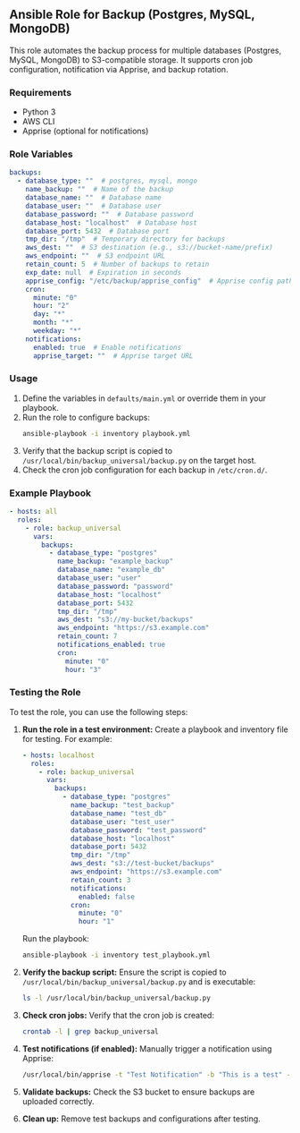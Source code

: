 ## Ansible Role for Backup (Postgres, MySQL, MongoDB)

This role automates the backup process for multiple databases (Postgres, MySQL, MongoDB) to S3-compatible storage. It supports cron job configuration, notification via Apprise, and backup rotation.

### Requirements

- Python 3
- AWS CLI
- Apprise (optional for notifications)

### Role Variables

```yaml
backups:
  - database_type: ""  # postgres, mysql, mongo
    name_backup: ""  # Name of the backup
    database_name: ""  # Database name
    database_user: ""  # Database user
    database_password: ""  # Database password
    database_host: "localhost"  # Database host
    database_port: 5432  # Database port
    tmp_dir: "/tmp"  # Temporary directory for backups
    aws_dest: ""  # S3 destination (e.g., s3://bucket-name/prefix)
    aws_endpoint: ""  # S3 endpoint URL
    retain_count: 5  # Number of backups to retain
    exp_date: null  # Expiration in seconds
    apprise_config: "/etc/backup/apprise_config"  # Apprise config path
    cron:
      minute: "0"
      hour: "2"
      day: "*"
      month: "*"
      weekday: "*"
    notifications:
      enabled: true  # Enable notifications
      apprise_target: ""  # Apprise target URL
```

### Usage

1. Define the variables in `defaults/main.yml` or override them in your playbook.
2. Run the role to configure backups:
   ```bash
   ansible-playbook -i inventory playbook.yml
   ```
3. Verify that the backup script is copied to `/usr/local/bin/backup_universal/backup.py` on the target host.
4. Check the cron job configuration for each backup in `/etc/cron.d/`.

### Example Playbook

```yaml
- hosts: all
  roles:
    - role: backup_universal
      vars:
        backups:
          - database_type: "postgres"
            name_backup: "example_backup"
            database_name: "example_db"
            database_user: "user"
            database_password: "password"
            database_host: "localhost"
            database_port: 5432
            tmp_dir: "/tmp"
            aws_dest: "s3://my-bucket/backups"
            aws_endpoint: "https://s3.example.com"
            retain_count: 7
            notifications_enabled: true
            cron:
              minute: "0"
              hour: "3"
```

### Testing the Role

To test the role, you can use the following steps:

1. **Run the role in a test environment:**
   Create a playbook and inventory file for testing. For example:

   ```yaml
   - hosts: localhost
     roles:
       - role: backup_universal
         vars:
           backups:
             - database_type: "postgres"
               name_backup: "test_backup"
               database_name: "test_db"
               database_user: "test_user"
               database_password: "test_password"
               database_host: "localhost"
               database_port: 5432
               tmp_dir: "/tmp"
               aws_dest: "s3://test-bucket/backups"
               aws_endpoint: "https://s3.example.com"
               retain_count: 3
               notifications:
                 enabled: false
               cron:
                 minute: "0"
                 hour: "1"
   ```

   Run the playbook:
   ```bash
   ansible-playbook -i inventory test_playbook.yml
   ```

2. **Verify the backup script:**
   Ensure the script is copied to `/usr/local/bin/backup_universal/backup.py` and is executable:
   ```bash
   ls -l /usr/local/bin/backup_universal/backup.py
   ```

3. **Check cron jobs:**
   Verify that the cron job is created:
   ```bash
   crontab -l | grep backup_universal
   ```

4. **Test notifications (if enabled):**
   Manually trigger a notification using Apprise:
   ```bash
   /usr/local/bin/apprise -t "Test Notification" -b "This is a test" --config /etc/backup/apprise_config_test_backup
   ```

5. **Validate backups:**
   Check the S3 bucket to ensure backups are uploaded correctly.

6. **Clean up:**
   Remove test backups and configurations after testing.